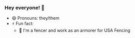 ### Hey everyone! 👋

- 😄 Pronouns: they/them
- ⚡ Fun fact:
  - 🤺 I'm a fencer and work as an armorer for USA Fencing

